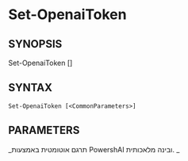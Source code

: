 ﻿---
external help file: powershai-help.xml
schema: 2.0.0
powershai: true
---

# Set-OpenaiToken

## SYNOPSIS <!--!= @#Synop !-->

Set-OpenaiToken [<CommonParameters>]


## SYNTAX <!--!= @#Syntax !-->

```
Set-OpenaiToken [<CommonParameters>]
```

## PARAMETERS <!--!= @#Params !-->




<!--PowershaiAiDocBlockStart-->
_תרגם אוטומטית באמצעות PowershAI ובינה מלאכותית. 
_
<!--PowershaiAiDocBlockEnd-->
